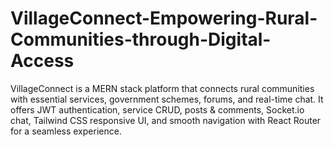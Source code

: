 # VillageConnect-Empowering-Rural-Communities-through-Digital-Access
VillageConnect is a MERN stack platform that connects rural communities with essential services, government schemes, forums, and real-time chat. It offers JWT authentication, service CRUD, posts &amp; comments, Socket.io chat, Tailwind CSS responsive UI, and smooth navigation with React Router for a seamless experience.
